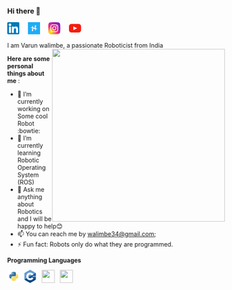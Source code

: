 ### Hi there 👋

[![alt text][1.1]][1]&nbsp;&nbsp;&nbsp;&nbsp;
[![alt text][2.1]][2]&nbsp;&nbsp;&nbsp;&nbsp; 
[![alt text][3.1]][3]&nbsp;&nbsp;&nbsp;&nbsp;
[![alt text][4.1]][4]&nbsp;&nbsp;&nbsp;&nbsp;

[1.1]: https://github.com/varun7860/varun7860/blob/main/assets/linkedin.png
[2.1]: https://github.com/varun7860/varun7860/blob/main/assets/Hackster.png
[3.1]: https://github.com/varun7860/varun7860/blob/main/assets/instagram.png
[4.1]: https://github.com/varun7860/varun7860/blob/main/assets/youtube.png

[1]: https://www.linkedin.com/in/varun-walimbe-992929183/
[2]: https://www.hackster.io/Varun2905
[3]: https://www.instagram.com/__.varunnnn.___/
[4]: https://www.youtube.com/channel/UC1e7ZC7siSVym-dTzQ8vjbg

I am Varun walimbe, a passionate Roboticist from India    <img align="right" width="400" height="400" src="https://i.pinimg.com/originals/a0/3a/56/a03a56f4feaa8eb194117b5d0d926109.gif">                        

**Here are some personal things about me** :                                              

 - 🔭 I’m currently working on Some cool Robot :bowtie:
 - 🌱 I’m currently learning Robotic Operating System (ROS)
 - 💬 Ask me anything about Robotics and I will be happy to help:blush:
 - 📫 You can reach me by walimbe34@gmail.com;
 - ⚡ Fun fact: Robots only do what they are programmed.

**Programming Languages**

<img src="https://raw.githubusercontent.com/github/explore/80688e429a7d4ef2fca1e82350fe8e3517d3494d/topics/python/python.png" width="30" height="30"/>&nbsp;
<img src="https://raw.githubusercontent.com/github/explore/80688e429a7d4ef2fca1e82350fe8e3517d3494d/topics/cpp/cpp.png" width="30" height="30"/>&nbsp;&nbsp;
<img src="https://w7.pngwing.com/pngs/578/816/png-transparent-java-class-file-java-platform-standard-edition-java-development-kit-java-runtime-environment-coffee-jar-text-class-orange-thumbnail.png" width="30" height="30"/>&nbsp;&nbsp;
<img src="https://cdn.iconscout.com/icon/free/png-256/git-16-1175195.png" width="30" height="30"/>
